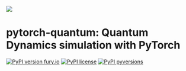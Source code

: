 ![](docs/source/_static/pytorch-quantum-logo.png)

# pytorch-quantum: Quantum Dynamics simulation with PyTorch

[![PyPI version fury.io](https://badge.fury.io/py/pytorch-quantum.svg)](https://pypi.python.org/pypi/pytorch-quantum/)
[![PyPI license](https://img.shields.io/pypi/l/pytorch-quantum.svg)](https://pypi.python.org/pypi/pytorch-quantum/)
[![PyPI pyversions](https://img.shields.io/pypi/pyversions/pytorch-quantum.svg)](https://pypi.python.org/pypi/pytorch-quantum/)